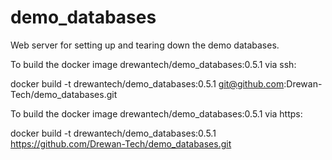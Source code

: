 # demo_databases
Web server for setting up and tearing down the demo databases.

To build the docker image drewantech/demo_databases:0.5.1 via ssh:

docker build -t drewantech/demo_databases:0.5.1 git@github.com:Drewan-Tech/demo_databases.git

To build the docker image drewantech/demo_databases:0.5.1 via https:

docker build -t drewantech/demo_databases:0.5.1 https://github.com/Drewan-Tech/demo_databases.git
